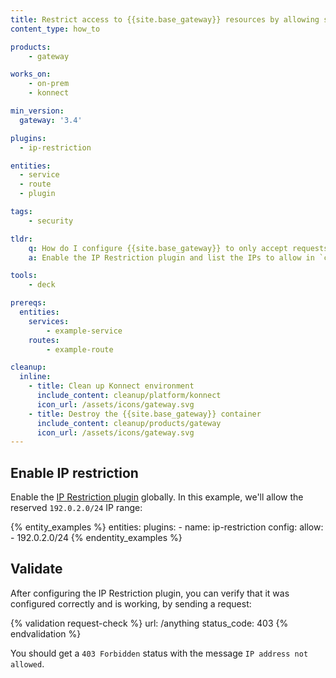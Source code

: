 ```yaml
---
title: Restrict access to {{site.base_gateway}} resources by allowing specific IPs
content_type: how_to

products:
    - gateway

works_on:
    - on-prem
    - konnect

min_version:
  gateway: '3.4'

plugins:
  - ip-restriction

entities: 
  - service
  - route
  - plugin

tags:
    - security

tldr:
    q: How do I configure {{site.base_gateway}} to only accept requests from specific IP addresses?
    a: Enable the IP Restriction plugin and list the IPs to allow in `config.allow`.

tools:
    - deck

prereqs:
  entities:
    services:
        - example-service
    routes:
        - example-route

cleanup:
  inline:
    - title: Clean up Konnect environment
      include_content: cleanup/platform/konnect
      icon_url: /assets/icons/gateway.svg
    - title: Destroy the {{site.base_gateway}} container
      include_content: cleanup/products/gateway
      icon_url: /assets/icons/gateway.svg
---
```


## Enable IP restriction

Enable the [IP Restriction plugin](/plugins/ip-restriction/) globally. 
In this example, we'll allow the reserved `192.0.2.0/24` IP range:

{% entity_examples %}
entities:
  plugins:
    - name: ip-restriction
      config:
        allow:
        - 192.0.2.0/24
{% endentity_examples %}

## Validate

After configuring the IP Restriction plugin, you can verify that it was configured correctly and is working, by sending a request:

{% validation request-check %}
url: /anything
status_code: 403
{% endvalidation %}

You should get a `403 Forbidden` status with the message `IP address not allowed`.
